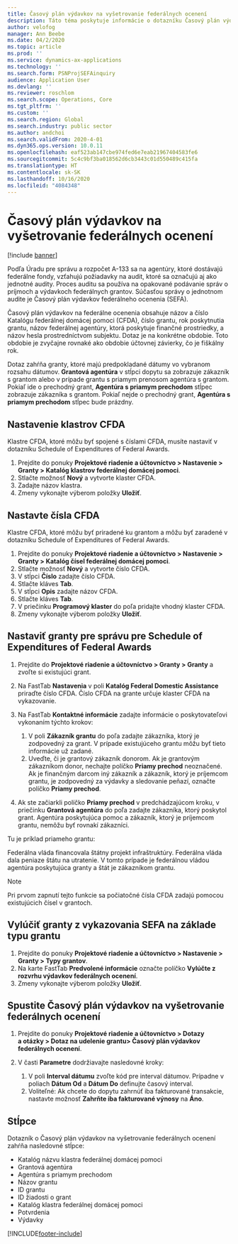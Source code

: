 ```yaml
---
title: Časový plán výdavkov na vyšetrovanie federálnych ocenení
description: Táto téma poskytuje informácie o dotazníku Časový plán výdavkov federálneho ocenenia.
author: velofog
manager: Ann Beebe
ms.date: 04/2/2020
ms.topic: article
ms.prod: ''
ms.service: dynamics-ax-applications
ms.technology: ''
ms.search.form: PSNProjSEFAinquiry
audience: Application User
ms.devlang: ''
ms.reviewer: roschlom
ms.search.scope: Operations, Core
ms.tgt_pltfrm: ''
ms.custom: ''
ms.search.region: Global
ms.search.industry: public sector
ms.author: andchoi
ms.search.validFrom: 2020-4-01
ms.dyn365.ops.version: 10.0.11
ms.openlocfilehash: eaf523ab147cbe974fed6e7eab21967404583fe6
ms.sourcegitcommit: 5c4c9bf3ba018562d6cb3443c01d550489c415fa
ms.translationtype: HT
ms.contentlocale: sk-SK
ms.lasthandoff: 10/16/2020
ms.locfileid: "4084348"
---
```

# <a name="schedule-of-expenditures-of-federal-awards-inquiry"></a>Časový plán výdavkov na vyšetrovanie federálnych ocenení

[!include [banner](../includes/banner.md)]

Podľa Úradu pre správu a rozpočet A-133 sa na agentúry, ktoré dostávajú federálne fondy, vzťahujú požiadavky na audit, ktoré sa označujú aj ako jednotné audity. Proces auditu sa používa na opakované podávanie správ o príjmoch a výdavkoch federálnych grantov. Súčasťou správy o jednotnom audite je Časový plán výdavkov federálneho ocenenia (SEFA).

Časový plán výdavkov na federálne ocenenia obsahuje názov a číslo Katalógu federálnej domácej pomoci (CFDA), číslo grantu, rok poskytnutia grantu, názov federálnej agentúry, ktorá poskytuje finančné prostriedky, a názov hesla prostredníctvom subjektu. Dotaz je na konkrétne obdobie. Toto obdobie je zvyčajne rovnaké ako obdobie účtovnej závierky, čo je fiškálny rok.

Dotaz zahŕňa granty, ktoré majú predpokladané dátumy vo vybranom rozsahu dátumov. **Grantová agentúra** v stĺpci dopytu sa zobrazuje zákazník s grantom alebo v prípade grantu s priamym prenosom agentúra s grantom. Pokiaľ ide o prechodný grant, **Agentúra s priamym prechodom** stĺpec zobrazuje zákazníka s grantom. Pokiaľ nejde o prechodný grant, **Agentúra s priamym prechodom** stĺpec bude prázdny.

## <a name="set-up-the-cfda-clusters"></a>Nastavenie klastrov CFDA

Klastre CFDA, ktoré môžu byť spojené s číslami CFDA, musíte nastaviť v dotazníku Schedule of Expenditures of Federal Awards.

1. Prejdite do ponuky **Projektové riadenie a účtovníctvo \> Nastavenie \> Granty \> Katalóg klastrov federálnej domácej pomoci**.
2. Stlačte možnosť **Nový** a vytvorte klaster CFDA.
3. Zadajte názov klastra.
4. Zmeny vykonajte výberom položky **Uložiť**.

## <a name="set-up-cfda-numbers"></a>Nastavte čísla CFDA

Klastre CFDA, ktoré môžu byť priradené ku grantom a môžu byť zaradené v dotazníku Schedule of Expenditures of Federal Awards.

1. Prejdite do ponuky **Projektové riadenie a účtovníctvo \> Nastavenie \> Granty \> Katalóg čísel federálnej domácej pomoci**.
2. Stlačte možnosť **Nový** a vytvorte číslo CFDA.
3. V stĺpci **Číslo** zadajte číslo CFDA.
4. Stlačte kláves **Tab**.
5. V stĺpci **Opis** zadajte názov CFDA.
6. Stlačte kláves **Tab**.
7. V priečinku **Programový klaster** do poľa pridajte vhodný klaster CFDA.
8. Zmeny vykonajte výberom položky **Uložiť**.

## <a name="set-up-grants-to-report-for-the-schedule-of-expenditures-of-federal-awards-inquiry"></a>Nastaviť granty pre správu pre Schedule of Expenditures of Federal Awards

1. Prejdite do **Projektové riadenie a účtovníctvo \> Granty \> Granty** a zvoľte si existujúci grant.
2. Na FastTab **Nastavenia** v poli **Katalóg Federal Domestic Assistance** priraďte číslo CFDA. Číslo CFDA na grante určuje klaster CFDA na vykazovanie.
3. Na FastTab **Kontaktné informácie** zadajte informácie o poskytovateľovi vykonaním týchto krokov:

    1. V poli **Zákazník grantu** do poľa zadajte zákazníka, ktorý je zodpovedný za grant. V prípade existujúceho grantu môžu byť tieto informácie už zadané.
    2. Uveďte, či je grantový zákazník donorom. Ak je grantovým zákazníkom donor, nechajte políčko **Priamy prechod** neoznačené. Ak je finančným darcom iný zákazník a zákazník, ktorý je príjemcom grantu, je zodpovedný za výdavky a sledovanie peňazí, označte políčko **Priamy prechod**.

4. Ak ste začiarkli políčko **Priamy prechod** v predchádzajúcom kroku, v priečinku **Grantová agentúra** do poľa zadajte zákazníka, ktorý poskytol grant. Agentúra poskytujúca pomoc a zákazník, ktorý je príjemcom grantu, nemôžu byť rovnakí zákazníci.

Tu je príklad priameho grantu:

Federálna vláda financovala štátny projekt infraštruktúry. Federálna vláda dala peniaze štátu na utratenie. V tomto prípade je federálnou vládou agentúra poskytujúca granty a štát je zákazníkom grantu.

> [!NOTE] 
> Pri prvom zapnutí tejto funkcie sa počiatočné čísla CFDA zadajú pomocou existujúcich čísel v grantoch.

## <a name="exclude-grants-from-sefa-reporting-based-on-the-grant-type"></a>Vylúčiť granty z vykazovania SEFA na základe typu grantu

1. Prejdite do ponuky **Projektové riadenie a účtovníctvo \> Nastavenie \> Granty \> Typy grantov**.
2. Na karte FastTab **Predvolené informácie** označte políčko **Vylúčte z rozvrhu výdavkov federálnych ocenení**.
3. Zmeny vykonajte výberom položky **Uložiť**.

## <a name="run-the-schedule-of-expenditures-of-federal-awards-inquiry"></a>Spustite Časový plán výdavkov na vyšetrovanie federálnych ocenení

1. Prejdite do ponuky **Projektové riadenie a účtovníctvo \> Dotazy a otázky \> Dotaz na udelenie grantu\> Časový plán výdavkov federálnych ocenení**.
2. V časti **Parametre** dodržiavajte nasledovné kroky:

    1. V poli **Interval dátumu** zvoľte kód pre interval dátumov. Prípadne v poliach **Dátum Od** a **Dátum Do** definujte časový interval.
    2. Voliteľné: Ak chcete do dopytu zahrnúť iba fakturované transakcie, nastavte možnosť **Zahrňte iba fakturované výnosy** na **Áno**.

## <a name="columns"></a>Stĺpce

Dotazník o Časový plán výdavkov na vyšetrovanie federálnych ocenení zahŕňa nasledovné stĺpce:

- Katalóg názvu klastra federálnej domácej pomoci
- Grantová agentúra
- Agentúra s priamym prechodom
- Názov grantu
- ID grantu
- ID žiadosti o grant
- Katalóg klastra federálnej domácej pomoci
- Potvrdenia
- Výdavky


[!INCLUDE[footer-include](../includes/footer-banner.md)]